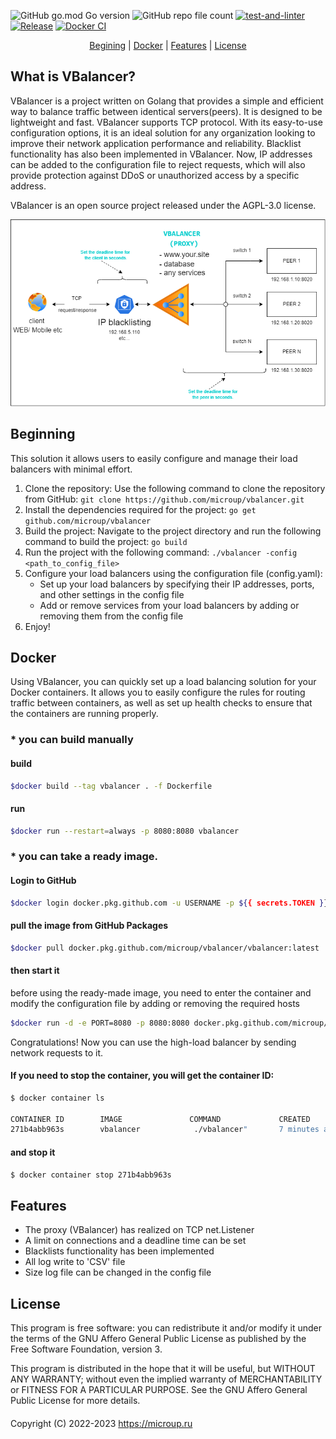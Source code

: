 ![GitHub go.mod Go version](https://img.shields.io/github/go-mod/go-version/microup/vbalancer) ![GitHub repo file count](https://img.shields.io/github/directory-file-count/microup/vbalancer) [![test-and-linter](https://github.com/microup/vbalancer/actions/workflows/main.yml/badge.svg)](https://github.com/microup/vbalancer/actions/workflows/main.yml) 
[![Release](https://github.com/microup/vbalancer/actions/workflows/release.yml/badge.svg)](https://github.com/microup/vbalancer/actions/workflows/release.yml) [![Docker CI](https://github.com/microup/vbalancer/actions/workflows/docker-ci.yml/badge.svg)](https://github.com/microup/vbalancer/actions/workflows/docker-ci.yml)

<p align="center">
	<a href="#begining">Begining</a> | <a href="#docker">Docker</a> | <a href="#features">Features</a> |  <a href="#license">License</a>
</p>

## What is VBalancer?

VBalancer is a project written on Golang that provides a simple and efficient way to balance traffic between identical servers(peers). It is designed to be lightweight and fast. VBalancer supports TCP protocol. With its easy-to-use configuration options, it is an ideal solution for any organization looking to improve their network application performance and reliability. Blacklist functionality has also been implemented in VBalancer. Now, IP addresses can be added to the configuration file to reject requests, which will also provide protection against DDoS or unauthorized access by a specific address. 

VBalancer is an open source project released under the AGPL-3.0 license.

<p align="center">
  <img src="/assets/vbalancer.png" alt="Image description">
</p>


## Beginning

This solution it allows users to easily configure and manage their load balancers with minimal effort.

1. Clone the repository: Use the following command to clone the repository from GitHub: ```git clone https://github.com/microup/vbalancer.git```
2. Install the dependencies required for the project: ```go get github.com/microup/vbalancer```
3. Build the project: Navigate to the project directory and run the following command to build the project: ```go build```
4. Run the project with the following command: ```./vbalancer -config <path_to_config_file>```
5. Configure your load balancers using the configuration file (config.yaml):
    - Set up your load balancers by specifying their IP addresses, ports, and other settings in the config file
    - Add or remove services from your load balancers by adding or removing them from the config file
7. Enjoy!

## Docker

Using VBalancer, you can quickly set up a load balancing solution for your Docker containers. It allows you to easily configure the rules for routing traffic between containers, as well as set up health checks to ensure that the containers are running properly. 

### * you can build manually

#### build

```bash build
$docker build --tag vbalancer . -f Dockerfile
```

#### run

```bash
$docker run --restart=always -p 8080:8080 vbalancer
```
### * you can take a ready image.

#### Login to GitHub 

```bash
$docker login docker.pkg.github.com -u USERNAME -p ${{ secrets.TOKEN }}
```

#### pull the image from GitHub Packages

```bash
$docker pull docker.pkg.github.com/microup/vbalancer/vbalancer:latest
```
#### then start it

before using the ready-made image, you need to enter the container and modify the configuration file by adding or removing the required hosts

```bash
$docker run -d -e PORT=8080 -p 8080:8080 docker.pkg.github.com/microup/vbalancer/vbalancer:latest
```
Congratulations! Now you can use the high-load balancer by sending network requests to it.

#### If you need to stop the container, you will get the container ID:

```bash
$ docker container ls

CONTAINER ID        IMAGE               COMMAND             CREATED             STATUS              PORTS                    NAMES
271b4abb963s        vbalancer            ./vbalancer"       7 minutes ago       Up 7 minutes        0.0.0.0:8080->8080/tcp   beeraf_skills
```
#### and stop it

```bash
$ docker container stop 271b4abb963s
```

## Features

- The proxy (VBalancer) has realized on TCP net.Listener
- A limit on connections and a deadline time can be set
- Blacklists functionality has been implemented
- All log write to 'CSV' file
- Size log file can be changed in the config file

## License

This program is free software: you can redistribute it and/or modify it under
the terms of the GNU Affero General Public License as published by the Free
Software Foundation, version 3.

This program is distributed in the hope that it will be useful, but WITHOUT ANY WARRANTY;
without even the implied warranty of MERCHANTABILITY or FITNESS FOR A PARTICULAR PURPOSE.
See the GNU Affero General Public License for more details.

####

Copyright (C) 2022-2023 https://microup.ru
